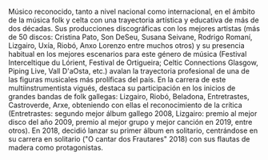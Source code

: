 Músico reconocido, tanto a nivel nacional como internacional, en el ámbito de la música folk y celta con una trayectoria artística y educativa de más de dos décadas. Sus producciones discográficas con los mejores artistas (más de 50 discos: Cristina Pato, Son DeSeu, Susana Seivane, Rodrigo Romaní, Lizgairo, Uxía, Riobó, Anxo Lorenzo entre muchos otros) y su presencia habitual en los mejores escenarios para este género de música (Festival Interceltique du Lórient, Festival de Ortigueira; Celtic Connections Glasgow, Piping Live, Vall D'aOsta, etc.) avalan la trayectoria profesional de una de las figuras musicales más prolíficas del país. En la carrera de este multiinstrumentista vigués, destaca su participación en los inicios de grandes bandas de folk gallegas: Lizgairo, Riobó, Beladona, Entretrastes, Castroverde, Arxe, obteniendo con ellas el reconocimiento de la crítica (Entretrastes: segundo mejor álbum gallego 2008, Lizgairo: premio al mejor disco del año 2009, premio al mejor grupo y mejor canción en 2019, entre otros). En 2018, decidió lanzar su primer álbum en solitario, centrándose en su carrera en solitario ("O cantar dos Frautares" 2018) con sus flautas de madera como protagonistas.
